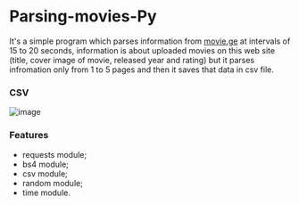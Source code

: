# Parsing-movies-Py
It's a simple program which parses information from [movie.ge](https://movie.ge/) at intervals of 15 to 20 seconds, information is about uploaded movies on this web site (title, cover image of movie,
released year and rating) but it parses infromation only from 1 to 5 pages and then it saves that data in csv file.
### CSV
![image](https://user-images.githubusercontent.com/93348926/170357118-9b952437-2819-4847-a197-cb8b4bc69384.png)

### Features
* requests module;
* bs4 module;
* csv module;
* random module;
* time module.
